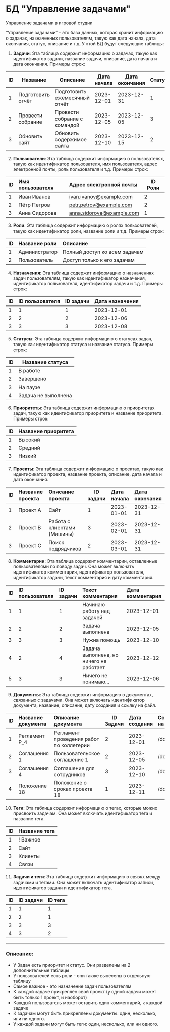 # БД "Управление задачами"

Управление задачами в игровой студии

“Управление задачами” - это база данных, которая хранит информацию о задачах, назначенных пользователям, такую как дата начала, дата окончания, статус, описание и т.д. У этой БД будут следующие таблицы:

1. **Задачи**: Эта таблица содержит информацию о задачах, такую как идентификатор задачи, название задачи, описание, дата начала и дата окончания. Примеры строк:

| ID   | Название          | Описание                      | Дата начала | Дата окончания | Статус | Приоритет |
| ---- | ----------------- | ----------------------------- | ----------- | -------------- | ------ | --------- |
| 1    | Подготовить отчёт | Подготовить ежемесячный отчёт | 2023-12-01  | 2023-12-31     | 1      | 1         |
| 2    | Провести собрание | Провести собрание с командой  | 2023-12-05  | 2023-12-05     | 3      | 1         |
| 3    | Обновить сайт     | Обновить содержимое сайта     | 2023-12-10  | 2023-12-15     | 2      | 3         |

2. **Пользователи**: Эта таблица содержит информацию о пользователях, такую как идентификатор пользователя, имя пользователя, адрес электронной почты, роль пользователя и т.д. Примеры строк:

| **ID** | **Имя пользователя** | **Адрес электронной почты**                                  | ID Роли |
| :----- | :------------------- | :----------------------------------------------------------- | ------- |
| 1      | Иван Иванов          | [ivan.ivanov@example.com](mailto:ivan.ivanov@example.com)    | 2       |
| 2      | Пётр Петров          | [petr.petrov@example.com](mailto:petr.petrov@example.com)    | 2       |
| 3      | Анна Сидорова        | [anna.sidorova@example.com](mailto:anna.sidorova@example.com) | 1       |

3. **Роли**: Эта таблица содержит информацию о ролях пользователей, такую как идентификатор роли, название роли и т.д. Примеры строк:

| **ID** | **Название роли** | **Описание**                  |
| :----- | :---------------- | :---------------------------- |
| 1      | Администратор     | Полный доступ ко всем задачам |
| 2      | Пользователь      | Доступ только к его задачам   |

4. **Назначения**: Эта таблица содержит информацию о назначениях задач пользователям, такую как идентификатор назначения, идентификатор пользователя, идентификатор задачи и т.д. Примеры строк:

| **ID** | **ID пользователя** | **ID задачи** | **Дата назначения** |
| :----- | :------------------ | :------------ | :------------------ |
| 1      | 1                   | 1             | 2023-12-01          |
| 2      | 2                   | 2             | 2023-12-06          |
| 3      | 3                   | 3             | 2023-12-08          |

5. **Статусы**: Эта таблица содержит информацию о статусах задач, такую как идентификатор статуса и название статуса. Примеры строк:

| ID   | Название статуса    |
| ---- | ------------------- |
| 1    | В работе            |
| 2    | Завершено           |
| 3    | На паузе            |
| 4    | Задача не выполнена |

6. **Приоритеты**: Эта таблица содержит информацию о приоритетах задач, такую как идентификатор приоритета и название приоритета. Примеры строк:

| ID   | Название приоритета |
| ---- | ------------------- |
| 1    | Высокий             |
| 2    | Средний             |
| 3    | Низкий              |

7. **Проекты**: Эта таблица содержит информацию о проектах, такую как идентификатор проекта, название проекта, описание, дата начала и дата окончания.

| ID   | Название проекта | Описание проекта            | ID задачи | Дата начала | Дата окончания |
| :--- | :--------------- | :-------------------------- | --------- | :---------- | :------------- |
| 1    | Проект A         | Сайт                        | 1         | 2023-01-01  | 2023-12-31     |
| 2    | Проект B         | Работа с клиентами (Машины) | 3         | 2023-02-01  | 2023-12-31     |
| 3    | Проект C         | Поиск подрядчиков           | 2         | 2023-03-01  | 2023-12-31     |

8. **Комментарии**: Эта таблица содержит комментарии, оставленные пользователями по поводу задач. Она может включать идентификатор комментария, идентификатор пользователя, идентификатор задачи, текст комментария и дату комментария.

| ID   | ID пользователя | ID задачи | Текст комментария                       | Дата комментария |
| :--- | :-------------- | :-------- | :-------------------------------------- | :--------------- |
| 1    | 1               | 1         | Начинаю работу над задачей              | 2023-12-01       |
| 2    | 2               | 2         | Задача выполнена                        | 2023-12-05       |
| 3    | 3               | 3         | Нужна помощь                            | 2023-12-10       |
| 4    | 2               | 4         | Задача выполнена, но ничего не работает | 2023-12-12       |
| 5    | 3               | 3         | Ничего не понимаю...                    | 2023-12-06       |

9. **Документы**: Эта таблица содержит информацию о документах, связанных с задачами. Она может включать идентификатор документа, название, описание, дату создания и ссылку на файл.

| ID   | Название документа | Описание документа                       | ID Задачи | Дата создания | Ссылка на файл |
| :--- | :----------------- | :--------------------------------------- | --------- | :------------ | :------------- |
| 1    | Регламент Р_4      | Регламент проведения работ по коллегерии | 2         | 2023-12-01    | /doc1.pdf      |
| 2    | Соглашения 1       | Пользовательское соглашение 1            | 2         | 2023-12-05    | /doc2.pdf      |
| 3    | Соглашения 4       | Соглашение для сотрудников               | 3         | 2023-12-10    | /doc3.pdf      |
| 4    | Положение 18       | Положение о сроках проекта 18            | 1         | 2023-12-11    | /doc4.pdf      |

10. **Теги**: Эта таблица содержит информацию о тегах, которые можно присвоить задачам. Она может включать идентификатор тега и название тега.

| ID   | Название тега |
| :--- | :------------ |
| 1    | ! Важное      |
| 2    | Сайт          |
| 3    | Клиенты       |
| 4    | Связи         |

11. **Задачи и теги**: Эта таблица содержит информацию о связях между задачами и тегами. Она может включать идентификатор записи, идентификатор задачи и идентификатор тега.

| ID   | ID задачи | ID тега |
| :--- | :-------- | :------ |
| 1    | 1         | 1       |
| 2    | 2         | 1       |
| 3    | 3         | 3       |
| 4    | 3         | 2       |



---

### Описание:

* У Задач есть приоритет и статус. Они разделены на 2 дополнительные таблицы
* У пользователей есть роли - они также вынесены в отдельную таблицу
* Самое важное - это назначение задач пользователям
* К каждой задаче прикреплён свой проект (у одной задачи может быть только 1 проект, и наоборот)
* Каждый пользователь может оставить один комментарий, к каждой задаче 
* К задачам могут быть прикреплены документы: один, несколько, или ни одного.
* У каждой задачи могут быть теги: один, несколько, или ни одного.

